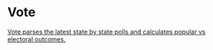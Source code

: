 # Vote
[Vote parses the latest state by state polls and calculates popular vs electoral outcomes.](images/vote_banner.jpg)
